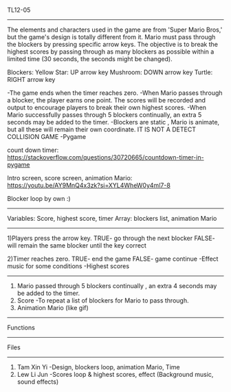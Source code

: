 TL12-05
******************************
The elements and characters used in the game are from 'Super Mario Bros,' but the game's design is totally different from it. Mario must pass through the blockers by pressing specific arrow keys. 
The objective is to break the highest scores by passing through as many blockers as possible within a limited time (30 seconds, the seconds might be changed).

Blockers:
Yellow Star: UP arrow key
Mushroom: DOWN arrow key
Turtle: RIGHT arrow key

-The game ends when the timer reaches zero. 
-When Mario passes through a blocker, the player earns one point. The scores will be recorded and output to encourage players to break their own highest scores.
-When Mario successfully passes through 5 blockers continually, an extra 5 seconds may be added to the timer.
-Blockers are static , Mario is animate, but all these will remain their own coordinate. IT IS NOT A DETECT COLLISION GAME
-Pygame

count down timer:
https://stackoverflow.com/questions/30720665/countdown-timer-in-pygame

Intro screen, score screen, animation Mario:
https://youtu.be/AY9MnQ4x3zk?si=XYL4WheW0y4ml7-8

Blocker loop by own :)
***********************************
Variables: Score, highest score, timer
Array: blockers list, animation Mario
*************************************
1)Players press the arrow key. 
TRUE- go through the next blocker
FALSE- will remain the same blocker until the key correct 

2)Timer reaches zero.  TRUE- end the game FALSE- game continue  -Effect music for some conditions -Highest scores
************************************
1) Mario passed through 5 blockers continually , an extra 4 seconds may be added to the timer. 
2) Score -To repeat a list of blockers for Mario to pass through.
3) Animation Mario (like gif)
************************************
Functions
***********************************
Files
*************************************
1) Tam Xin Yi 
-Design, blockers loop,  animation Mario, Time
2) Lew Li Jun 
-Scores loop & highest scores, effect (Background music, sound effects)
